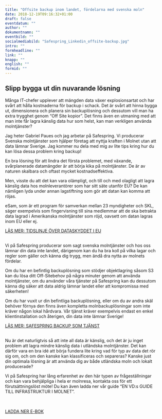 ```yaml
---
title: "Offsite backup inom landet, fördelarna med svenska moln"
date: 2018-12-19T09:16:32+01:00
draft: false
eventdatum: ""
author: ""
dokumentnamn: ""
eventbild: ""
socialmediabild: "Safespring_Linkedin_offsite-backup.jpg"
intro: ""
formheadline: ""
link: ""
knapp: ""
english: ""
formid: ""
---
```


## Slipp bygga ut din nuvarande lösning
Många IT-chefer upplever att mängden data växer explosionsartat och har svårt att hålla kostnaderna för backup i schack. Det är svårt att hinna bygga ut, dimensionera och planera sin backuplösning och dessutom vill man ha extra trygghet genom “Off Site kopior”. Det finns även en utmaning med att man inte får lagra känslig data hur som helst, kan man verkligen använda molntjänster?

Jag heter Gabriel Paues och jag arbetar på Safespring. Vi producerar Svenska molntjänster som hjälper företag att nyttja kraften i Molnet utan att data lämnar Sverige. Jag kommer nu dela med mig av lite tips kring hur du kan lösa dessa problem kring backup!

En bra lösning för att lindra det första problemet, med växande, svårplanerade datamängder är att börja kika på molntjänster. De är av naturen skalbara och oftast mycket kostnadseffektiva.

Men, visste du att det kan vara olämpligt, och till och med olagligt att lagra känslig data hos molnleverantörer som har sitt säte utanför EU? De kan nämligen lyda under annan lagstiftning som gör att datan kan komma att röjas.

eSam, som är ett program för samverkan mellan 23 myndigheter och SKL, säger exempelvis som fingervisning till sina medlemmar att de ska betrakta data lagrad i Amerikanska molntjänster som röjd, oavsett om datan lagras inom EU eller ej.

<a href="/blogg/tidslinje/" id="text-button">LÄS MER: TIDSLINJE ÖVER DATASKYDDET I EU</a><br><br>

Vi på Safespring producerar som sagt svenska molntjänster och hos oss lämnar din data inte landet, därigenom kan du ha bra koll på vilka lagar och regler som gäller och känna dig trygg, men ändå dra nytta av molnets fördelar.

Om du har en befintlig backuplösning som stödjer objektlagring såsom S3 kan du lösa ditt Off-Sitebehov på några minuter genom att använda molntjänster, om du använder våra tjänster på Safespring kan du dessutom känna dig säker att data aldrig lämnar landet eller att kompromissa med säkerheten!

Om du har vuxit ur din befintliga backuplösning, eller om du av andra skäl behöver förnya den finns även kompletta molnbackuplösningar som inte kräver någon lokal hårdvara. Vår tjänst kräver exempelvis endast en enkel klientinstallation och återigen, din data inte lämnar Sverige!

<a href="/tjanster/safespring-backup/" id="text-button">LÄS MER: SAFESPRING BACKUP SOM TJÄNST</a><br><br>

Nu är det naturligtvis så att inte all data är känslig, och det är ju inget problem att lagra mindre känslig data i utländska molntjänster. Det kan därför vara en bra idé att börja fundera lite kring vad för typ av data det rör sig om, och om den kanske kan klassificeras och separeras? Kanske just din optimala lösning är att använda dig av både utländska moln och lokalt producerade?

Vi på Safespring har lång erfarenhet av den här typen av frågeställningar och kan vara behjälpliga i hela er molnresa, kontakta oss för ett förutsättningslöst möte! Du kan även ladda ner vår guide “EN VD:s GUIDE TILL INFRASTRUKTUR I MOLNET”.

<br><br><a href="/publikationer/baas-mgt/guide-till-infrastruktur-i-molnet/" id="button">LADDA NER E-BOK</a><br><br>
